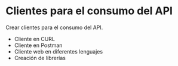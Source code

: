 # Clientes para el consumo del API

Crear clientes para el consumo del API.

- Cliente en CURL
- Cliente en Postman
- Cliente web en diferentes lenguajes
- Creación de librerías 
